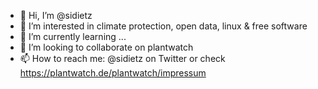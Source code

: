 - 👋 Hi, I’m @sidietz
- 👀 I’m interested in climate protection, open data, linux & free software
- 🌱 I’m currently learning ...
- 💞️ I’m looking to collaborate on plantwatch
- 📫 How to reach me: @sidietz on Twitter or check https://plantwatch.de/plantwatch/impressum

<!---
sidietz/sidietz is a ✨ special ✨ repository because its `README.md` (this file) appears on your GitHub profile.
You can click the Preview link to take a look at your changes.
--->
